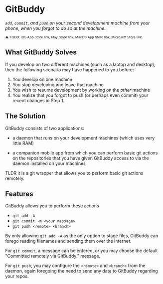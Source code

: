 # GitBuddy

*`add`, `commit`, and `push` on your second development machine from your phone, when you forgot to do so at the machine*.

<span style="font-size: 0.667rem;">⚠️ TODO: iOS App Store link, Play Store link, MacOS App Store link, Microsoft Store link</span>

## What GitBuddy Solves

If you develop on two different machines (such as a laptop and desktop), then the following scenario may have happened to you before:

1. You develop on one machine
2. You stop developing and leave that machine
3. You wish to resume development by working on the *other* machine
4. You realize that you forgot to push (or perhaps even commit) your recent changes in Step 1.

## The Solution

GitBuddy consists of two applications:

* a daemon that runs on your development machines (which uses very little RAM)

* a companion mobile app from which you can perform basic git actions on the repositories that you have given GitBuddy access to via the daemon installed on your machines

TLDR it is a git wrapper that allows you to perform basic git actions remotely.

## Features

GitBuddy allows you to perform these actions

* `git add -A`
* `git commit -m <your message>`
* `git push <remote> <branch>`

By only allowing `git add -A` as the only option to stage files, GitBuddy can forego reading filenames and sending them over the internet.

For `git commit`, a message can be entered, or you may choose the default "Committed remotely via GitBuddy." message.

For `git push`, you may configure the `<remote>` and `<branch>` from the daemon, again foregoing the need to send any data to GitBuddy regarding your repos.
